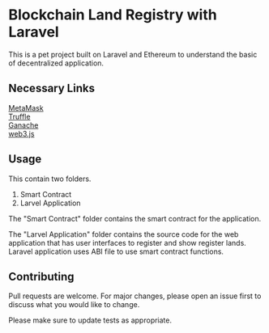 # Blockchain Land Registry with Laravel

This is a pet project built on Laravel and Ethereum to understand the basic of decentralized application.

## Necessary Links
[MetaMask](https://metamask.io/)  
[Truffle](https://www.trufflesuite.com/)  
[Ganache](https://www.trufflesuite.com/ganache)  
[web3.js](https://web3js.readthedocs.io)

## Usage
This contain two folders.  
1. Smart Contract
2. Larvel Application

The "Smart Contract" folder contains the smart contract for the application.

The "Larvel Application" folder contains the source code for the web application that has user interfaces to register and show register lands. Laravel application uses ABI file to use smart contract functions.

## Contributing
Pull requests are welcome. For major changes, please open an issue first to discuss what you would like to change.

Please make sure to update tests as appropriate.

